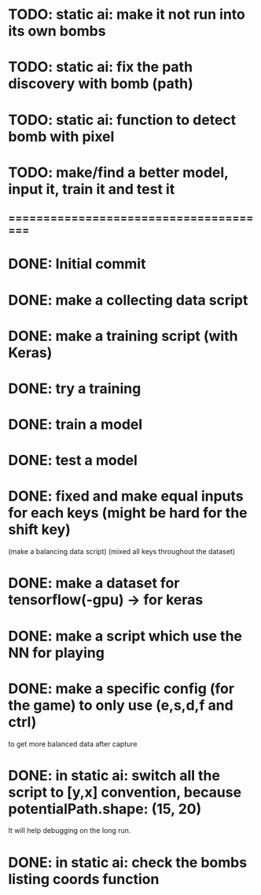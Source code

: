 # TODO: static ai: make it not run into its own bombs

# TODO: static ai: fix the path discovery with bomb (path)

# TODO: static ai: function to detect bomb with pixel

# TODO: make/find a better model, input it, train it and test it

## ======================================

# DONE: Initial commit

# DONE: make a collecting data script

# DONE: make a training script (with Keras)

# DONE: try a training

# DONE: train a model

# DONE: test a model

# DONE: fixed and make equal inputs for each keys (might be hard for the shift key) 
(make a balancing data script)
(mixed all keys throughout the dataset)

# DONE: make a dataset for tensorflow(-gpu) -> for keras

# DONE: make a script which use the NN for playing

# DONE: make a specific config (for the game) to only use (e,s,d,f and ctrl)
 to get more balanced data after capture

 # DONE: in static ai: switch all the script to [y,x] convention, because potentialPath.shape: (15, 20)
It will help debugging on the long run.

# DONE: in static ai: check the bombs listing coords function
